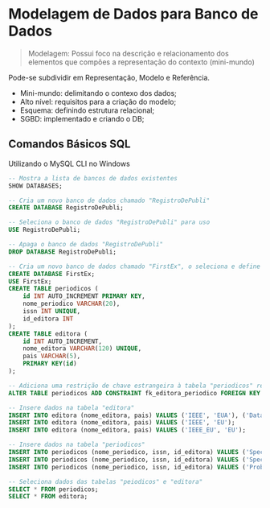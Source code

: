 # Modelagem de Dados para Banco de Dados

> Modelagem: Possui foco na descrição e relacionamento dos elementos que compões a representação do contexto (mini-mundo)

Pode-se subdividir em Representação, Modelo e Referência.

- Mini-mundo: delimitando o contexo dos dados;
- Alto nível: requisitos para a criação do modelo;
- Esquema: definindo estrutura relacional;
- SGBD: implementado e criando o DB;

## Comandos Básicos SQL

Utilizando o MySQL CLI no Windows

```sql
-- Mostra a lista de bancos de dados existentes
SHOW DATABASES;
```

```sql
-- Cria um novo banco de dados chamado "RegistroDePubli"
CREATE DATABASE RegistroDePubli;
```

```sql
-- Seleciona o banco de dados "RegistroDePubli" para uso
USE RegistroDePubli;
```

```sql
-- Apaga o banco de dados "RegistroDePubli"
DROP DATABASE RegistroDePubli;
```

```sql
-- Cria um novo banco de dados chamado "FirstEx", o seleciona e define duas tabelas: "periodicos" e "editora"
CREATE DATABASE FirstEx;
USE FirstEx;
CREATE TABLE periodicos (
    id INT AUTO_INCREMENT PRIMARY KEY,
    nome_periodico VARCHAR(20),
    issn INT UNIQUE,
    id_editora INT
);
CREATE TABLE editora (
    id INT AUTO_INCREMENT,
    nome_editora VARCHAR(120) UNIQUE,
    pais VARCHAR(5),
    PRIMARY KEY(id)
);
```

```sql
-- Adiciona uma restrição de chave estrangeira à tabela "periodicos" referenciando a tabela "editora"
ALTER TABLE periodicos ADD CONSTRAINT fk_editora_periodico FOREIGN KEY (id_editora) REFERENCES editora(id);
```

```sql
-- Insere dados na tabela "editora"
INSERT INTO editora (nome_editora, pais) VALUES ('IEEE', 'EUA'), ('DataScienceMagazine', 'EUA');
INSERT INTO editora (nome_editora, pais) VALUES ('IEEE', 'EU');
INSERT INTO editora (nome_editora, pais) VALUES ('IEEE_EU', 'EU');
```

```sql
-- Insere dados na tabela "periodicos"
INSERT INTO periodicos (nome_periodico, issn, id_editora) VALUES ('Special Issue', '156795164', '1');
INSERT INTO periodicos (nome_periodico, issn, id_editora) VALUES ('Special Issue 2', '136955764', '1');
INSERT INTO periodicos (nome_periodico, issn, id_editora) VALUES ('Prob', '236955768', '2');
```

```sql
-- Seleciona dados das tabelas "peiodicos" e "editora"
SELECT * FROM periodicos;
SELECT * FROM editora;
```
